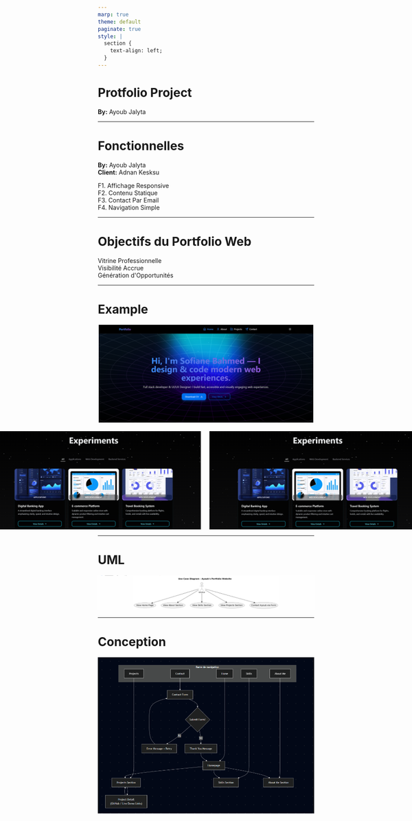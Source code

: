 ```yaml
---
marp: true
theme: default
paginate: true
style: |
  section {
    text-align: left;
  }
---
```


# Protfolio Project

**By:** Ayoub Jalyta

---

# Fonctionnelles

**By:** Ayoub Jalyta  
**Client:** Adnan Kesksu  

 F1. Affichage Responsive  
 F2. Contenu Statique  
 F3. Contact Par Email  
 F4. Navigation Simple  

---

# Objectifs du Portfolio Web

 Vitrine Professionnelle  
 Visibilité Accrue  
 Génération d'Opportunités  

---
# Example 

<div style="display: flex; flex-direction: column; align-items: center;">


  <img src="image/Ex1.png" width="500" style="margin-bottom: 20px;">

  <div style="display: flex; justify-content: center; gap: 20px;">
    <img src="image/Ex2.png" width="500">
    <img src="image/Ex3.png" width="550">
  </div>

</div>


---

# UML

![UML.png](image/UML.png)

---

# Conception

![Conception.png](image/Conce.png)
